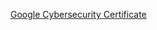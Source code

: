 [Google Cybersecurity Certificate](https://www.credly.com/badges/3ed6d567-1b5a-4e3b-aa4a-5737358a8985/public_url)
